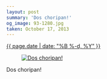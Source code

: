 ```yaml
---
layout: post
summary: 'Dos choripan!'
og_image: 93-1280.jpg
taken: October 17, 2013
---
```


<div class="post">
 <time>
  <a href="/93">
   {{ page.date | date: "%B %-d, %Y" }}
  </a>
 </time>
 <a href="/93">
  <figure data-taken="10/17/2013">
   <img alt="Dos choripan!" sizes="(min-width: 700px) 50vw, calc(100vw - 2rem)" src="{{ site.assets_url }}/93-640.jpg" srcset="{{ site.assets_url }}/93-1280.jpg 1280w, {{ site.assets_url }}/93-960.jpg 960w, {{ site.assets_url }}/93-640.jpg 640w, {{ site.assets_url }}/93-320.jpg 320w"/>
  </figure>
 </a>
 <span>
  Dos choripan!
 </span>
</div>
